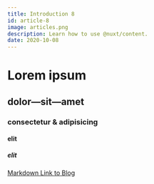 ```yaml
---
title: Introduction 8
id: article-8
image: articles.png
description: Learn how to use @nuxt/content.
date: 2020-10-08
---
```


# Lorem ipsum
## dolor—sit—amet
### consectetur &amp; adipisicing
#### elit
##### elit

[Markdown Link to Blog](/articles)